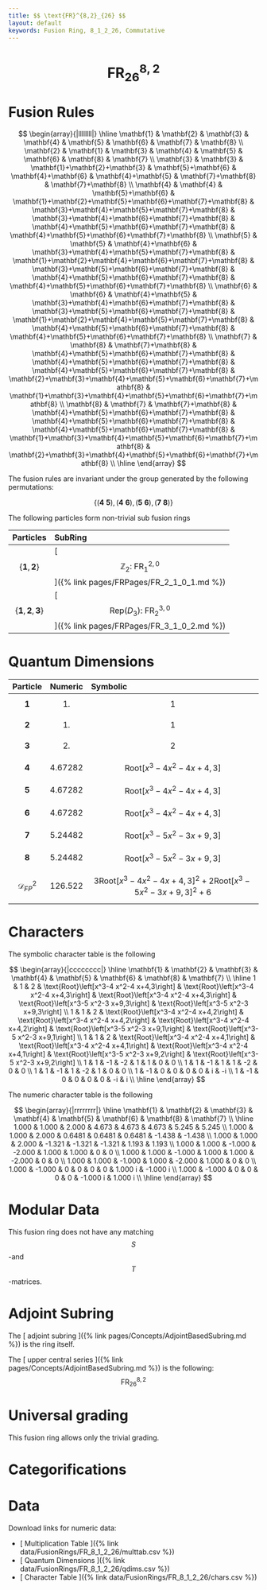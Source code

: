 ```yaml
---
title: $$ \text{FR}^{8,2}_{26} $$
layout: default
keywords: Fusion Ring, 8_1_2_26, Commutative
---
```

# $$ \text{FR}^{8,2}_{26} $$


# Fusion Rules

$$
\begin{array}{|llllllll|}
\hline
 \mathbf{1} & \mathbf{2} & \mathbf{3} & \mathbf{4} & \mathbf{5} & \mathbf{6} & \mathbf{7} & \mathbf{8} \\
 \mathbf{2} & \mathbf{1} & \mathbf{3} & \mathbf{4} & \mathbf{5} & \mathbf{6} & \mathbf{8} & \mathbf{7} \\
 \mathbf{3} & \mathbf{3} & \mathbf{1}+\mathbf{2}+\mathbf{3} & \mathbf{5}+\mathbf{6} & \mathbf{4}+\mathbf{6} & \mathbf{4}+\mathbf{5} & \mathbf{7}+\mathbf{8} & \mathbf{7}+\mathbf{8} \\
 \mathbf{4} & \mathbf{4} & \mathbf{5}+\mathbf{6} & \mathbf{1}+\mathbf{2}+\mathbf{5}+\mathbf{6}+\mathbf{7}+\mathbf{8} & \mathbf{3}+\mathbf{4}+\mathbf{5}+\mathbf{7}+\mathbf{8} & \mathbf{3}+\mathbf{4}+\mathbf{6}+\mathbf{7}+\mathbf{8} & \mathbf{4}+\mathbf{5}+\mathbf{6}+\mathbf{7}+\mathbf{8} & \mathbf{4}+\mathbf{5}+\mathbf{6}+\mathbf{7}+\mathbf{8} \\
 \mathbf{5} & \mathbf{5} & \mathbf{4}+\mathbf{6} & \mathbf{3}+\mathbf{4}+\mathbf{5}+\mathbf{7}+\mathbf{8} & \mathbf{1}+\mathbf{2}+\mathbf{4}+\mathbf{6}+\mathbf{7}+\mathbf{8} & \mathbf{3}+\mathbf{5}+\mathbf{6}+\mathbf{7}+\mathbf{8} & \mathbf{4}+\mathbf{5}+\mathbf{6}+\mathbf{7}+\mathbf{8} & \mathbf{4}+\mathbf{5}+\mathbf{6}+\mathbf{7}+\mathbf{8} \\
 \mathbf{6} & \mathbf{6} & \mathbf{4}+\mathbf{5} & \mathbf{3}+\mathbf{4}+\mathbf{6}+\mathbf{7}+\mathbf{8} & \mathbf{3}+\mathbf{5}+\mathbf{6}+\mathbf{7}+\mathbf{8} & \mathbf{1}+\mathbf{2}+\mathbf{4}+\mathbf{5}+\mathbf{7}+\mathbf{8} & \mathbf{4}+\mathbf{5}+\mathbf{6}+\mathbf{7}+\mathbf{8} & \mathbf{4}+\mathbf{5}+\mathbf{6}+\mathbf{7}+\mathbf{8} \\
 \mathbf{7} & \mathbf{8} & \mathbf{7}+\mathbf{8} & \mathbf{4}+\mathbf{5}+\mathbf{6}+\mathbf{7}+\mathbf{8} & \mathbf{4}+\mathbf{5}+\mathbf{6}+\mathbf{7}+\mathbf{8} & \mathbf{4}+\mathbf{5}+\mathbf{6}+\mathbf{7}+\mathbf{8} & \mathbf{2}+\mathbf{3}+\mathbf{4}+\mathbf{5}+\mathbf{6}+\mathbf{7}+\mathbf{8} & \mathbf{1}+\mathbf{3}+\mathbf{4}+\mathbf{5}+\mathbf{6}+\mathbf{7}+\mathbf{8} \\
 \mathbf{8} & \mathbf{7} & \mathbf{7}+\mathbf{8} & \mathbf{4}+\mathbf{5}+\mathbf{6}+\mathbf{7}+\mathbf{8} & \mathbf{4}+\mathbf{5}+\mathbf{6}+\mathbf{7}+\mathbf{8} & \mathbf{4}+\mathbf{5}+\mathbf{6}+\mathbf{7}+\mathbf{8} & \mathbf{1}+\mathbf{3}+\mathbf{4}+\mathbf{5}+\mathbf{6}+\mathbf{7}+\mathbf{8} & \mathbf{2}+\mathbf{3}+\mathbf{4}+\mathbf{5}+\mathbf{6}+\mathbf{7}+\mathbf{8} \\
\hline
\end{array}
$$


The fusion rules are invariant under the group generated by the following permutations:

$$ \{(\mathbf{4} \  \mathbf{5}), (\mathbf{4} \  \mathbf{6}), (\mathbf{5} \  \mathbf{6}), (\mathbf{7} \  \mathbf{8})\} $$


The following particles form non-trivial sub fusion rings

| Particles | SubRing |
| :------ | :------ |
| $$ \{\mathbf{1},\mathbf{2}\} $$ | [ $$ \mathbb{Z}_2:\ \text{FR}^{2,0}_{1} $$ ]({% link pages/FRPages/FR_2_1_0_1.md %}) |
| $$ \{\mathbf{1},\mathbf{2},\mathbf{3}\} $$ | [ $$ \left.\text{Rep(}D_3\right):\ \text{FR}^{3,0}_{2} $$ ]({% link pages/FRPages/FR_3_1_0_2.md %}) |

# Quantum Dimensions

| Particle | Numeric | Symbolic |
| :------ | :------ | :------ |
| $$ \mathbf{1} $$ | $$ 1. $$ | $$ 1 $$ |
| $$ \mathbf{2} $$ | $$ 1. $$ | $$ 1 $$ |
| $$ \mathbf{3} $$ | $$ 2. $$ | $$ 2 $$ |
| $$ \mathbf{4} $$ | $$ 4.67282 $$ | $$ \text{Root}\left[x^3-4 x^2-4 x+4,3\right] $$ |
| $$ \mathbf{5} $$ | $$ 4.67282 $$ | $$ \text{Root}\left[x^3-4 x^2-4 x+4,3\right] $$ |
| $$ \mathbf{6} $$ | $$ 4.67282 $$ | $$ \text{Root}\left[x^3-4 x^2-4 x+4,3\right] $$ |
| $$ \mathbf{7} $$ | $$ 5.24482 $$ | $$ \text{Root}\left[x^3-5 x^2-3 x+9,3\right] $$ |
| $$ \mathbf{8} $$ | $$ 5.24482 $$ | $$ \text{Root}\left[x^3-5 x^2-3 x+9,3\right] $$ |
| $$ \mathcal{D}_{FP}^2 $$ | $$ 126.522 $$ | $$ 3 \text{Root}\left[x^3-4 x^2-4 x+4,3\right]^2+2 \text{Root}\left[x^3-5 x^2-3 x+9,3\right]^2+6 $$ |

# Characters

The symbolic character table is the following

$$
\begin{array}{|cccccccc|}
\hline
 \mathbf{1} & \mathbf{2} & \mathbf{3} & \mathbf{4} & \mathbf{5} & \mathbf{6} & \mathbf{8} & \mathbf{7} \\
\hline
 1 & 1 & 2 & \text{Root}\left[x^3-4 x^2-4 x+4,3\right] & \text{Root}\left[x^3-4 x^2-4 x+4,3\right] & \text{Root}\left[x^3-4 x^2-4 x+4,3\right] & \text{Root}\left[x^3-5 x^2-3 x+9,3\right] & \text{Root}\left[x^3-5 x^2-3 x+9,3\right] \\
 1 & 1 & 2 & \text{Root}\left[x^3-4 x^2-4 x+4,2\right] & \text{Root}\left[x^3-4 x^2-4 x+4,2\right] & \text{Root}\left[x^3-4 x^2-4 x+4,2\right] & \text{Root}\left[x^3-5 x^2-3 x+9,1\right] & \text{Root}\left[x^3-5 x^2-3 x+9,1\right] \\
 1 & 1 & 2 & \text{Root}\left[x^3-4 x^2-4 x+4,1\right] & \text{Root}\left[x^3-4 x^2-4 x+4,1\right] & \text{Root}\left[x^3-4 x^2-4 x+4,1\right] & \text{Root}\left[x^3-5 x^2-3 x+9,2\right] & \text{Root}\left[x^3-5 x^2-3 x+9,2\right] \\
 1 & 1 & -1 & -2 & 1 & 1 & 0 & 0 \\
 1 & 1 & -1 & 1 & 1 & -2 & 0 & 0 \\
 1 & 1 & -1 & 1 & -2 & 1 & 0 & 0 \\
 1 & -1 & 0 & 0 & 0 & 0 & i & -i \\
 1 & -1 & 0 & 0 & 0 & 0 & -i & i \\
\hline
\end{array}
$$

The numeric character table is the following

$$
\begin{array}{|rrrrrrrr|}
\hline
 \mathbf{1} & \mathbf{2} & \mathbf{3} & \mathbf{4} & \mathbf{5} & \mathbf{6} & \mathbf{8} & \mathbf{7} \\
\hline
 1.000 & 1.000 & 2.000 & 4.673 & 4.673 & 4.673 & 5.245 & 5.245 \\
 1.000 & 1.000 & 2.000 & 0.6481 & 0.6481 & 0.6481 & -1.438 & -1.438 \\
 1.000 & 1.000 & 2.000 & -1.321 & -1.321 & -1.321 & 1.193 & 1.193 \\
 1.000 & 1.000 & -1.000 & -2.000 & 1.000 & 1.000 & 0 & 0 \\
 1.000 & 1.000 & -1.000 & 1.000 & 1.000 & -2.000 & 0 & 0 \\
 1.000 & 1.000 & -1.000 & 1.000 & -2.000 & 1.000 & 0 & 0 \\
 1.000 & -1.000 & 0 & 0 & 0 & 0 & 1.000 i & -1.000 i \\
 1.000 & -1.000 & 0 & 0 & 0 & 0 & -1.000 i & 1.000 i \\
\hline
\end{array}
$$

# Modular Data

This fusion ring does not have any matching $$ S $$-and $$ T $$-matrices.

# Adjoint Subring

The [ adjoint subring ]({% link pages/Concepts/AdjointBasedSubring.md %}) is the ring itself.

The [ upper central series ]({% link pages/Concepts/AdjointBasedSubring.md %}) is the following:
$$ \text{FR}^{8,2}_{26} $$

# Universal grading

This fusion ring allows only the trivial grading.

# Categorifications



# Data

Download links for numeric data:

* [ Multiplication Table ]({% link data/FusionRings/FR_8_1_2_26/multtab.csv %})
* [ Quantum Dimensions ]({% link data/FusionRings/FR_8_1_2_26/qdims.csv %})
* [ Character Table ]({% link data/FusionRings/FR_8_1_2_26/chars.csv %})